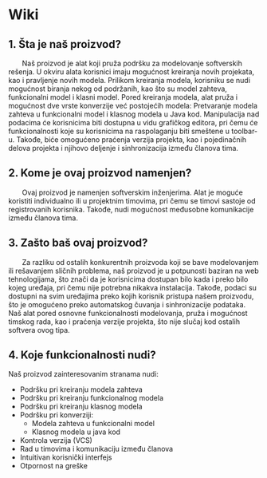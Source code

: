 # Wiki

## 1. Šta je naš proizvod?

&nbsp;&nbsp;&nbsp;&nbsp;&nbsp;&nbsp; Naš proizvod je alat koji pruža podršku za modelovanje softverskih rešenja.  U okviru alata korisnici imaju mogućnost kreiranja novih projekata, kao i pravljenje novih modela. Prilikom kreiranja modela, korisniku se nudi mogućnost biranja nekog od podržanih, kao što su model zahteva, funkcionalni model i klasni model. Pored kreiranja modela, alat pruža i mogućnost dve vrste konverzije već postojećih modela: Pretvaranje modela zahteva u funkcionalni model i klasnog modela u Java kod. Manipulacija nad podacima će korisnicima biti dostupna u vidu grafičkog editora, pri čemu će funkcionalnosti koje su korisnicima na raspolaganju biti smeštene u toolbar-u. Takođe, biće omogućeno praćenja verzija projekta, kao i pojedinačnih delova projekta i njihovo deljenje i sinhronizacija između članova tima.

## 2. Kome je ovaj proizvod namenjen?

&nbsp;&nbsp;&nbsp;&nbsp;&nbsp;&nbsp; Ovaj proizvod je namenjen softverskim inženjerima. Alat je moguće koristiti individualno ili u projektnim timovima, pri čemu se timovi sastoje od registrovanih korisnika. Takođe, nudi mogućnost međusobne komunikacije između članova tima. 

## 3. Zašto baš ovaj proizvod?

&nbsp;&nbsp;&nbsp;&nbsp;&nbsp;&nbsp; Za razliku od ostalih konkurentnih proizvoda koji se bave modelovanjem ili rešavanjem sličnih problema, naš proizvod je u potpunosti baziran na web tehnologijama, što znači da je korisnicima dostupan bilo kada i preko bilo kojeg uređaja, pri čemu nije potrebna nikakva instalacija. Takođe, podaci su dostupni na svim uređajima preko kojih korisnik pristupa našem proizvodu, što je omogućeno preko automatskog čuvanja i sinhronizacije podataka. Naš alat pored osnovne funkcionalnosti modelovanja, pruža i mogućnost timskog rada, kao i praćenja verzije projekta, što nije slučaj kod ostalih softvera ovog tipa.

## 4. Koje funkcionalnosti nudi?
Naš proizvod zainteresovanim stranama nudi:
 - Podršku pri kreiranju modela zahteva
 - Podršku pri kreiranju funkcionalnog modela
 - Podršku pri kreiranju klasnog modela
 - Podršku pri konverziji:
    - Modela zahteva u funkcionalni model
    - Klasnog modela u java kod
 - Kontrola verzija (VCS)
 - Rad u timovima i komunikaciju između članova
 - Intuitivan korisnički interfejs
 - Otpornost na greške
